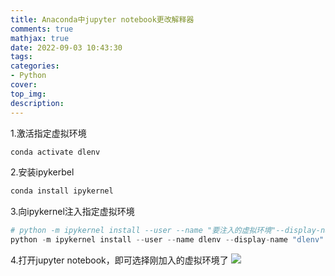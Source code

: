 ```yaml
---
title: Anaconda中jupyter notebook更改解释器
comments: true
mathjax: true
date: 2022-09-03 10:43:30
tags:
categories:
- Python
cover:
top_img:
description:
---
```

<script type="text/javascript" src="/js/src/bai.js"></script>

1.激活指定虚拟环境
```python
conda activate dlenv
```

2.安装ipykerbel
```python
conda install ipykernel
```

3.向ipykernel注入指定虚拟环境
```python
# python -m ipykernel install --user --name "要注入的虚拟环境"--display-name "显示名称"
python -m ipykernel install --user --name dlenv --display-name "dlenv"

```

4.打开jupyter notebook，即可选择刚加入的虚拟环境了
![](http://image.xpshuai.cn/20220903104654.png)




